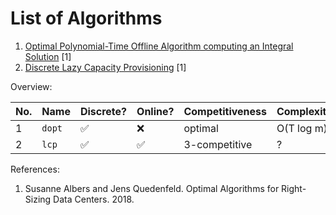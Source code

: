 # List of Algorithms

1. [Optimal Polynomial-Time Offline Algorithm computing an Integral Solution](alg1.rs) [1]
2. [Discrete Lazy Capacity Provisioning](alg2.rs) [1]

Overview:

| No. | Name   | Discrete? | Online? | Competitiveness | Complexity |
| --- | ------ | --------- | ------- | --------------- | ---------- |
| 1   | `dopt` | ✅        | ❌      | optimal         | O(T log m) |
| 2   | `lcp`  | ✅        | ✅      | 3-competitive   | ?          |

References:

1. Susanne Albers and Jens Quedenfeld. Optimal Algorithms for Right-Sizing Data Centers. 2018.
